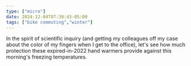 ```yaml
---
type: ["micro"]
date: 2024-12-04T07:39:43-05:00
tags: ["bike commuting","winter"]
---
```

In the spirit of scientific inquiry (and getting my colleagues off my case about the color of my fingers when I get to the office), let's see how much protection these expired-in-2022 hand warmers provide against this morning's freezing temperatures.
